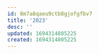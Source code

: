 ```yaml
---
id: 8m7a8qaeu9ctb8gjofgfbv7
title: '2023'
desc: ''
updated: 1694314805225
created: 1694314805225
---
```

